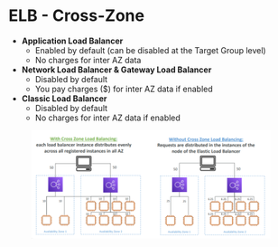 # ELB - Cross-Zone

* **Application Load Balancer**&#x20;
  * Enabled by default (can be disabled at the Target Group level)&#x20;
  * No charges for inter AZ data&#x20;
* **Network Load Balancer & Gateway Load Balancer**&#x20;
  * Disabled by default&#x20;
  * You pay charges ($) for inter AZ data if enabled&#x20;
* **Classic Load Balancer**&#x20;
  * Disabled by default&#x20;
  * No charges for inter AZ data if enabled

<figure><img src="../../.gitbook/assets/image (2).png" alt=""><figcaption></figcaption></figure>
